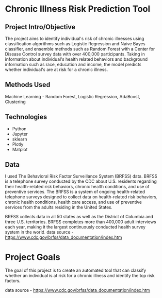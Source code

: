 
# Chronic Illness Risk Prediction Tool

## Project Intro/Objective

The project aims to identify individual's risk of chronic illnesses using classification algorithms such as Logistic Regression and Naive Bayes classifier, and ensemble methods such as Random Forest with a Center for Disease Control survey data with over 400,000 participants. Taking in information about individual's health related behaviors and background information such as race, education and income, the model predicts whether individual's are at risk for a chronic illness.



## Methods Used

Machine Learning - Random Forest, Logistic Regression, AdaBoost, Clustering

## Technologies

- Python
- Jupyter
- sklearn
- Plotly
- Matplot

## Data

I used The Behavioral Risk Factor Surveillance System (BRFSS) data. BRFSS is a telephone survey conducted by the CDC about U.S. residents regarding their health-related risk behaviors, chronic health conditions, and use of preventive services.
The BRFSS is a system of ongoing health-related telephone surveys designed to collect data on health-related
risk behaviors, chronic health conditions, health care access, and use of preventive services from the
adults residing in the United States.

BRFSS collects data in all 50 states as well as the District of Columbia and three U.S. territories. BRFSS completes more than 400,000 adult interviews each year, making it the largest continuously conducted health survey system in the world.
data source - https://www.cdc.gov/brfss/data_documentation/index.htm

# Project Goals

The goal of this project is to create an automated tool that can classify whether an individual is at risk for a chronic illness and identify the top risk factors.

data source - https://www.cdc.gov/brfss/data_documentation/index.htm

